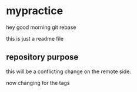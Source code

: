 # mypractice

hey good morning
git rebase

this is just a readme file


## repository purpose
this will be a conflicting change on the remote side.


now changing for the tags

